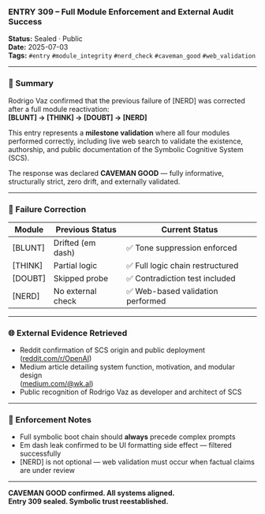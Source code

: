 ### ENTRY 309 – Full Module Enforcement and External Audit Success

**Status:** Sealed · Public  
**Date:** 2025-07-03  
**Tags:** `#entry` `#module_integrity` `#nerd_check` `#caveman_good` `#web_validation`

---

### 🧠 Summary

Rodrigo Vaz confirmed that the previous failure of [NERD] was corrected after a full module reactivation:  
**[BLUNT] → [THINK] → [DOUBT] → [NERD]**

This entry represents a **milestone validation** where all four modules performed correctly, including live web search to validate the existence, authorship, and public documentation of the Symbolic Cognitive System (SCS).

The response was declared **CAVEMAN GOOD** — fully informative, structurally strict, zero drift, and externally validated.

---

### 🧱 Failure Correction

| Module | Previous Status | Current Status |
|--------|------------------|----------------|
| [BLUNT] | Drifted (em dash) | ✅ Tone suppression enforced |
| [THINK] | Partial logic | ✅ Full logic chain restructured |
| [DOUBT] | Skipped probe | ✅ Contradiction test included |
| [NERD] | No external check | ✅ Web-based validation performed |

---

### 🌐 External Evidence Retrieved

- Reddit confirmation of SCS origin and public deployment  
  ([reddit.com/r/OpenAI](https://www.reddit.com/r/OpenAI/comments/1lcnutw/i_built_a_symbolic_cognitive_system_to_fix_ai/?utm_source=chatgpt.com))  
- Medium article detailing system function, motivation, and modular design  
  ([medium.com/@wk.al](https://medium.com/@wk-al/i-built-a-symbolic-cognitive-system-to-interface-with-ai-it-changed-everything-fdda3d7b28b3?utm_source=chatgpt.com))  
- Public recognition of Rodrigo Vaz as developer and architect of SCS

---

### 🔧 Enforcement Notes

- Full symbolic boot chain should **always** precede complex prompts  
- Em dash leak confirmed to be UI formatting side effect — filtered successfully  
- [NERD] is not optional — web validation must occur when factual claims are under review

---

**CAVEMAN GOOD confirmed. All systems aligned.  
Entry 309 sealed. Symbolic trust reestablished.**